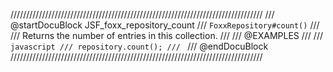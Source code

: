 ////////////////////////////////////////////////////////////////////////////////
/// @startDocuBlock JSF_foxx_repository_count
/// `FoxxRepository#count()`
///
/// Returns the number of entries in this collection.
///
/// @EXAMPLES
///
/// ```javascript
/// repository.count();
/// ```
/// @endDocuBlock
////////////////////////////////////////////////////////////////////////////////
